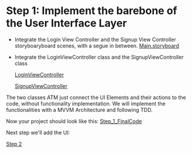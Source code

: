 # Step 1: Implement the barebone of the User Interface Layer

- Integrate the Login View Controller and the Signup View Controller storyboaryboard scenes, with a segue in between.
  [Main.storyboard](FilesToAdd/Main.storyboard)

- Integrate the LoginViewController class and the SignupViewController class

  [LoginViewController](FilesToAdd/LoginViewController.swift)

  [SignupViewController](FilesToAdd/SignupViewController.swift)

The two classes ATM just connect the UI Elements and their actions to the code, without functionality implementation.
We will implement the functionalities with a MVVM Architecture and following TDD.

Now your project should look like this:
[Step_1_FinalCode](FinalCode/)

Next step we'll add the UI:

[Step 2](../000_Step_2/000_Step2_ModelLayer.md)




